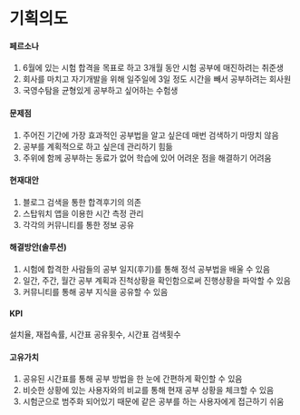 # 기획의도



#### 페르소나

1. 6월에 있는 시험 합격을 목표로 하고 3개월 동안 시험 공부에 매진하려는 취준생
2. 회사를 마치고 자기개발을 위해 일주일에 3일 정도 시간을 빼서 공부하려는 회사원
3. 국영수탐을 균형있게 공부하고 싶어하는 수험생



#### 문제점

1. 주어진 기간에 가장 효과적인 공부법을 알고 싶은데 매번 검색하기 마땅치 않음
2. 공부를 계획적으로 하고 싶은데 관리하기 힘듦
3. 주위에 함께 공부하는 동료가 없어 학습에 있어 어려운 점을 해결하기 어려움



#### 현재대안

1. 블로그 검색을 통한 합격후기의 의존
2. 스탑워치 앱을 이용한 시간 측정 관리
3. 각각의 커뮤니티를 통한 정보 공유



#### 해결방안(솔루션)

1. 시험에 합격한 사람들의 공부 일지(후기)를 통해 정석 공부법을 배울 수 있음
2. 일간, 주간, 월간 공부 계획과 진척상황을 확인함으로써 진행상황을 파악할 수 있음
3. 커뮤니티를 통해 공부 지식을 공유할 수 있음



#### KPI

설치율, 재접속률, 시간표 공유횟수, 시간표 검색횟수



#### 고유가치

1. 공유된 시간표를 통해 공부 방법을 한 눈에 간편하게 확인할 수 있음
2. 비슷한 상황에 있는 사용자와의 비교를 통해 현재 공부 상황을 체크할 수 있음
3. 시험군으로 범주화 되어있기 때문에 같은 공부를 하는 사용자에게 접근하기 쉬움